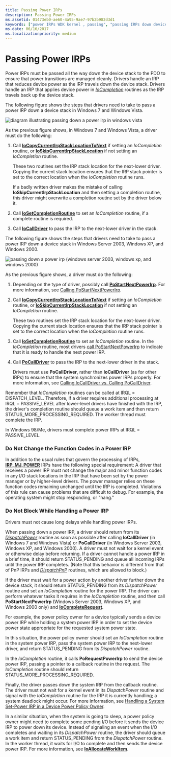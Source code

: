 ```yaml
---
title: Passing Power IRPs
description: Passing Power IRPs
ms.assetid: 01473eb0-ae60-4a95-9ae7-97b2b982d3d1
keywords: ["power IRPs WDK kernel , passing", "passing IRPs down device stack WDK", "DispatchPower routine", "dispatch routines WDK power management", "PoStartNextPowerIrp"]
ms.date: 06/16/2017
ms.localizationpriority: medium
---
```


# Passing Power IRPs





Power IRPs must be passed all the way down the device stack to the PDO to ensure that power transitions are managed cleanly. Drivers handle an IRP that reduces device power as the IRP travels down the device stack. Drivers handle an IRP that applies device power in [*IoCompletion*](https://docs.microsoft.com/windows-hardware/drivers/ddi/content/wdm/nc-wdm-io_completion_routine) routines as the IRP travels back up the device stack.

The following figure shows the steps that drivers need to take to pass a power IRP down a device stack in Windows 7 and Windows Vista.

![diagram illustrating passing down a power irp in windows vista](images/passirpvista.png)

As the previous figure shows, in Windows 7 and Windows Vista, a driver must do the following:

1.  Call [**IoCopyCurrentIrpStackLocationToNext**](https://docs.microsoft.com/windows-hardware/drivers/ddi/content/wdm/nf-wdm-iocopycurrentirpstacklocationtonext) if setting an *IoCompletion* routine, or [**IoSkipCurrentIrpStackLocation**](https://docs.microsoft.com/windows-hardware/drivers/kernel/mm-bad-pointer) if not setting an *IoCompletion* routine.

    These two routines set the IRP stack location for the next-lower driver. Copying the current stack location ensures that the IRP stack pointer is set to the correct location when the *IoCompletion* routine runs.

    If a badly written driver makes the mistake of calling **IoSkipCurrentIrpStackLocation** and then setting a completion routine, this driver might overwrite a completion routine set by the driver below it.

2.  Call [**IoSetCompletionRoutine**](https://docs.microsoft.com/windows-hardware/drivers/ddi/content/wdm/nf-wdm-iosetcompletionroutine) to set an *IoCompletion* routine, if a complete routine is required.

3.  Call [**IoCallDriver**](https://docs.microsoft.com/windows-hardware/drivers/ddi/content/wdm/nf-wdm-iocalldriver) to pass the IRP to the next-lower driver in the stack.

The following figure shows the steps that drivers need to take to pass a power IRP down a device stack in Windows Server 2003, Windows XP, and Windows 2000.

![passing down a power irp (windows server 2003, windows xp, and windows 2000)](images/passirp.png)

As the previous figure shows, a driver must do the following:

1.  Depending on the type of driver, possibly call [**PoStartNextPowerIrp**](https://docs.microsoft.com/windows-hardware/drivers/ddi/content/ntifs/nf-ntifs-postartnextpowerirp). For more information, see [Calling PoStartNextPowerIrp](calling-postartnextpowerirp.md).

2.  Call [**IoCopyCurrentIrpStackLocationToNext**](https://docs.microsoft.com/windows-hardware/drivers/ddi/content/wdm/nf-wdm-iocopycurrentirpstacklocationtonext) if setting an *IoCompletion* routine, or [**IoSkipCurrentIrpStackLocation**](https://docs.microsoft.com/windows-hardware/drivers/kernel/mm-bad-pointer) if not setting an *IoCompletion* routine.

    These two routines set the IRP stack location for the next-lower driver. Copying the current stack location ensures that the IRP stack pointer is set to the correct location when the *IoCompletion* routine runs.

3.  Call [**IoSetCompletionRoutine**](https://docs.microsoft.com/windows-hardware/drivers/ddi/content/wdm/nf-wdm-iosetcompletionroutine) to set an *IoCompletion* routine. In the *IoCompletion* routine, most drivers [call PoStartNextPowerIrp](calling-postartnextpowerirp.md) to indicate that it is ready to handle the next power IRP.

4.  Call [**PoCallDriver**](https://docs.microsoft.com/windows-hardware/drivers/ddi/content/ntifs/nf-ntifs-pocalldriver) to pass the IRP to the next-lower driver in the stack.

    Drivers must use **PoCallDriver**, rather than **IoCallDriver** (as for other IRPs) to ensure that the system synchronizes power IRPs properly. For more information, see [Calling IoCallDriver vs. Calling PoCallDriver](calling-iocalldriver-versus-calling-pocalldriver.md).

Remember that *IoCompletion* routines can be called at IRQL = DISPATCH\_LEVEL. Therefore, if a driver requires additional processing at IRQL = PASSIVE\_LEVEL after lower-level drivers have finished with the IRP, the driver's completion routine should queue a work item and then return STATUS\_MORE\_PROCESSING\_REQUIRED. The worker thread must complete the IRP.

In Windows 98/Me, drivers must complete power IRPs at IRQL = PASSIVE\_LEVEL.

### Do Not Change the Function Codes in a Power IRP

In addition to the usual rules that govern the processing of IRPs, [**IRP\_MJ\_POWER**](https://docs.microsoft.com/windows-hardware/drivers/kernel/irp-mj-power) IRPs have the following special requirement: A driver that receives a power IRP must not change the major and minor function codes in any I/O stack locations in the IRP that have been set by the power manager or by higher-level drivers. The power manager relies on these function codes remaining unchanged until the IRP is completed. Violations of this rule can cause problems that are difficult to debug. For example, the operating system might stop responding, or "hang."

### Do Not Block While Handling a Power IRP

Drivers must not cause long delays while handling power IRPs.

When passing down a power IRP, a driver should return from its [*DispatchPower*](https://docs.microsoft.com/windows-hardware/drivers/ddi/content/wdm/nc-wdm-driver_dispatch) routine as soon as possible after calling **IoCallDriver** (in Windows 7 and Windows Vista) or **PoCallDriver** (in Windows Server 2003, Windows XP, and Windows 2000). A driver must not wait for a kernel event or otherwise delay before returning. If a driver cannot handle a power IRP in a brief time, it should return STATUS\_PENDING and queue all incoming IRPs until the power IRP completes. (Note that this behavior is different from that of PnP IRPs and [*DispatchPnP*](https://docs.microsoft.com/windows-hardware/drivers/ddi/content/wdm/nc-wdm-driver_dispatch) routines, which are allowed to block.)

If the driver must wait for a power action by another driver further down the device stack, it should return STATUS\_PENDING from its *DispatchPower* routine and set an *IoCompletion* routine for the power IRP. The driver can perform whatever tasks it requires in the *IoCompletion* routine, and then call **PoStartNextPowerIrp** (Windows Server 2003, Windows XP, and Windows 2000 only) and [**IoCompleteRequest**](https://docs.microsoft.com/windows-hardware/drivers/ddi/content/wdm/nf-wdm-iocompleterequest).

For example, the power policy owner for a device typically sends a device power IRP while holding a system power IRP in order to set the device power state appropriate for the requested system power state.

In this situation, the power policy owner should set an *IoCompletion* routine in the system power IRP, pass the system power IRP to the next-lower driver, and return STATUS\_PENDING from its *DispatchPower* routine.

In the *IoCompletion* routine, it calls **PoRequestPowerIrp** to send the device power IRP, passing a pointer to a callback routine in the request. The *IoCompletion* routine should return STATUS\_MORE\_PROCESSING\_REQUIRED.

Finally, the driver passes down the system IRP from the callback routine. The driver must not wait for a kernel event in its *DispatchPower* routine and signal with the *IoCompletion* routine for the IRP it is currently handling; a system deadlock might occur. For more information, see [Handling a System Set-Power IRP in a Device Power Policy Owner](handling-a-system-set-power-irp-in-a-device-power-policy-owner.md).

In a similar situation, when the system is going to sleep, a power policy owner might need to complete some pending I/O before it sends the device IRP to power down its device. Instead of signaling an event when the I/O completes and waiting in its *DispatchPower* routine, the driver should queue a work item and return STATUS\_PENDING from the *DispatchPower* routine. In the worker thread, it waits for I/O to complete and then sends the device power IRP. For more information, see [**IoAllocateWorkItem**](https://docs.microsoft.com/windows-hardware/drivers/ddi/content/wdm/nf-wdm-ioallocateworkitem).

 

 




